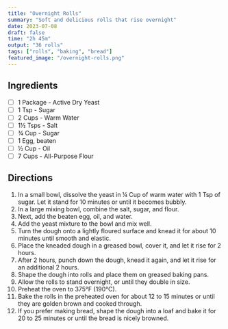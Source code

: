 ```yaml
---
title: "Overnight Rolls"
summary: "Soft and delicious rolls that rise overnight"
date: 2023-07-08
draft: false
time: "2h 45m"
output: "36 rolls"
tags: ["rolls", "baking", "bread"]
featured_image: "/overnight-rolls.png"
---
```


## Ingredients

- [ ] 1 Package - Active Dry Yeast
- [ ] 1 Tsp - Sugar
- [ ] 2 Cups - Warm Water
- [ ] 1½ Tsps - Salt
- [ ] ¾ Cup - Sugar
- [ ] 1 Egg, beaten
- [ ] ½ Cup - Oil
- [ ] 7 Cups - All-Purpose Flour

## Directions

1. In a small bowl, dissolve the yeast in ¼ Cup of warm water with 1 Tsp of sugar. Let it stand for 10 minutes or until it becomes bubbly.
2. In a large mixing bowl, combine the salt, sugar, and flour.
3. Next, add the beaten egg, oil, and water.
4. Add the yeast mixture to the bowl and mix well.
5. Turn the dough onto a lightly floured surface and knead it for about 10 minutes until smooth and elastic.
6. Place the kneaded dough in a greased bowl, cover it, and let it rise for 2 hours.
7. After 2 hours, punch down the dough, knead it again, and let it rise for an additional 2 hours.
8. Shape the dough into rolls and place them on greased baking pans.
9. Allow the rolls to stand overnight, or until they double in size.
10. Preheat the oven to 375°F (190°C).
11. Bake the rolls in the preheated oven for about 12 to 15 minutes or until they are golden brown and cooked through.
12. If you prefer making bread, shape the dough into a loaf and bake it for 20 to 25 minutes or until the bread is nicely browned.
